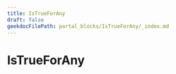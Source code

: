 ```yaml
---
title: IsTrueForAny
draft: false
geekdocFilePath: portal_blocks/IsTrueForAny/_index.md
---
```

# IsTrueForAny